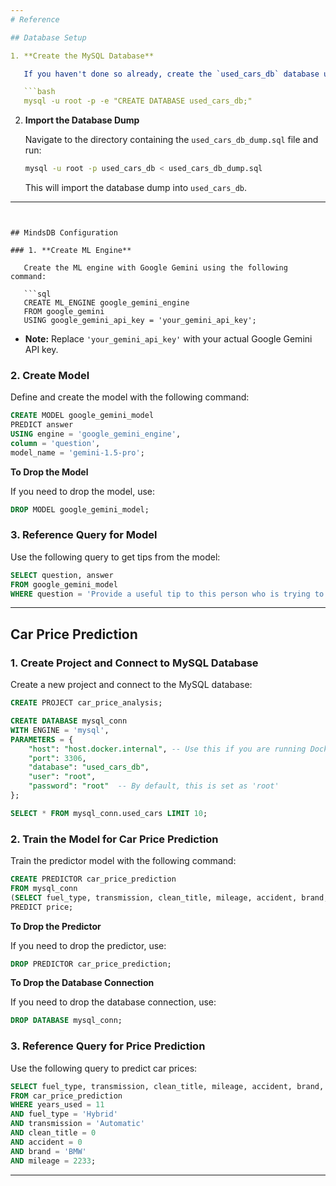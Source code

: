 ```yaml
---
# Reference

## Database Setup

1. **Create the MySQL Database**

   If you haven't done so already, create the `used_cars_db` database using the following command:

   ```bash
   mysql -u root -p -e "CREATE DATABASE used_cars_db;"
   ```

2. **Import the Database Dump**

   Navigate to the directory containing the `used_cars_db_dump.sql` file and run:

   ```bash
   mysql -u root -p used_cars_db < used_cars_db_dump.sql
   ```

   This will import the database dump into `used_cars_db`.

---
```


## MindsDB Configuration

### 1. **Create ML Engine**

   Create the ML engine with Google Gemini using the following command:

   ```sql
   CREATE ML_ENGINE google_gemini_engine
   FROM google_gemini
   USING google_gemini_api_key = 'your_gemini_api_key';
   ```

   - **Note:** Replace `'your_gemini_api_key'` with your actual Google Gemini API key.

### 2. **Create Model**

   Define and create the model with the following command:

   ```sql
   CREATE MODEL google_gemini_model
   PREDICT answer
   USING engine = 'google_gemini_engine',
   column = 'question',
   model_name = 'gemini-1.5-pro';
   ```

   **To Drop the Model**

   If you need to drop the model, use:

   ```sql
   DROP MODEL google_gemini_model;
   ```

### 3. **Reference Query for Model**

   Use the following query to get tips from the model:

   ```sql
   SELECT question, answer
   FROM google_gemini_model
   WHERE question = 'Provide a useful tip to this person who is trying to sell or perhaps buy a car with the following details {{}}, make it about 4 to 5 sentences long';
   ```

---

## Car Price Prediction

### 1. **Create Project and Connect to MySQL Database**

   Create a new project and connect to the MySQL database:

   ```sql
   CREATE PROJECT car_price_analysis;

   CREATE DATABASE mysql_conn
   WITH ENGINE = 'mysql',
   PARAMETERS = {
       "host": "host.docker.internal", -- Use this if you are running Docker locally
       "port": 3306,
       "database": "used_cars_db",
       "user": "root",
       "password": "root"  -- By default, this is set as 'root'
   };

   SELECT * FROM mysql_conn.used_cars LIMIT 10;
   ```

### 2. **Train the Model for Car Price Prediction**

   Train the predictor model with the following command:

   ```sql
   CREATE PREDICTOR car_price_prediction
   FROM mysql_conn
   (SELECT fuel_type, transmission, clean_title, mileage, accident, brand, years_used, price FROM used_cars LIMIT 4009)
   PREDICT price;
   ```

   **To Drop the Predictor**

   If you need to drop the predictor, use:

   ```sql
   DROP PREDICTOR car_price_prediction;
   ```

   **To Drop the Database Connection**

   If you need to drop the database connection, use:

   ```sql
   DROP DATABASE mysql_conn;
   ```

### 3. **Reference Query for Price Prediction**

   Use the following query to predict car prices:

   ```sql
   SELECT fuel_type, transmission, clean_title, mileage, accident, brand, price
   FROM car_price_prediction
   WHERE years_used = 11
   AND fuel_type = 'Hybrid'
   AND transmission = 'Automatic'
   AND clean_title = 0
   AND accident = 0
   AND brand = 'BMW'
   AND mileage = 2233;
   ```

---
